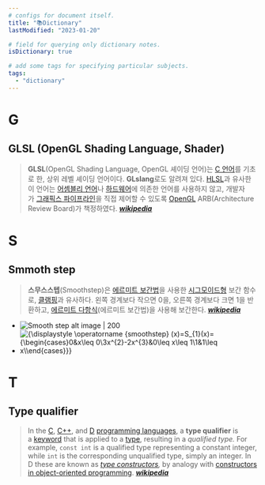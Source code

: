 ```yaml
---
# configs for document itself.
title: "📚Dictionary"
lastModified: "2023-01-20"

# field for querying only dictionary notes.
isDictionary: true

# add some tags for specifying particular subjects.
tags:
  - "dictionary"
---
```

# G
## GLSL (OpenGL Shading Language, Shader)
> **GLSL**(OpenGL Shading Language, OpenGL 셰이딩 언어)는 [C 언어](https://ko.wikipedia.org/wiki/C_%EC%96%B8%EC%96%B4 "C 언어")를 기초로 한, 상위 레벨 셰이딩 언어이다. **GLslang**로도 알려져 있다. [HLSL](https://ko.wikipedia.org/wiki/%EA%B3%A0%EA%B8%89_%EC%85%B0%EC%9D%B4%EB%8D%94_%EC%96%B8%EC%96%B4 "고급 셰이더 언어")과 유사한 이 언어는 [어셈블리 언어](https://ko.wikipedia.org/wiki/%EC%96%B4%EC%85%88%EB%B8%94%EB%A6%AC_%EC%96%B8%EC%96%B4)나 [하드웨어](https://ko.wikipedia.org/wiki/%ED%95%98%EB%93%9C%EC%9B%A8%EC%96%B4 "하드웨어")에 의존한 언어를 사용하지 않고, 개발자가 [그래픽스 파이프라인](https://ko.wikipedia.org/wiki/%EA%B7%B8%EB%9E%98%ED%94%BD%EC%8A%A4_%ED%8C%8C%EC%9D%B4%ED%94%84%EB%9D%BC%EC%9D%B8 "그래픽스 파이프라인")을 직접 제어할 수 있도록 [OpenGL](https://ko.wikipedia.org/wiki/OpenGL "OpenGL") ARB(Architecture Review Board)가 책정하였다. **_[wikipedia](https://en.wikipedia.org/wiki/OpenGL_Shading_Language)_**

# S
## Smmoth step
> **스무스스텝**(Smoothstep)은 [에르미트 보간법](https://ko.wikipedia.org/wiki/%EC%97%90%EB%A5%B4%EB%AF%B8%ED%8A%B8_%EB%B3%B4%EA%B0%84%EB%B2%95 "에르미트 보간법")을 사용한 [시그모이드형](https://ko.wikipedia.org/wiki/%EC%8B%9C%EA%B7%B8%EB%AA%A8%EC%9D%B4%EB%93%9C_%ED%95%A8%EC%88%98 "시그모이드 함수") 보간 함수로, [클램핑](https://ko.wikipedia.org/wiki/%ED%81%B4%EB%9E%A8%ED%95%91_(%EA%B7%B8%EB%9E%98%ED%94%BD) "클램핑 (그래픽)")과 유사하다. 왼쪽 경계보다 작으면 0을, 오른쪽 경계보다 크면 1을 반환하고, [에르미트 다항식](https://ko.wikipedia.org/wiki/%EC%97%90%EB%A5%B4%EB%AF%B8%ED%8A%B8_%EB%8B%A4%ED%95%AD%EC%8B%9D "에르미트 다항식")(에르미트 보간법)을 사용해 보간한다. **_[wikipedia](https://en.wikipedia.org/wiki/Smoothstep)_**
- ![Smooth step alt image | 200](https://upload.wikimedia.org/wikipedia/commons/thumb/5/57/Smoothstep_and_Smootherstep.svg/220px-Smoothstep_and_Smootherstep.svg.png)
- ![{\displaystyle \operatorname {smoothstep} (x)=S_{1}(x)={\begin{cases}0&x\leq 0\\3x^{2}-2x^{3}&0\leq x\leq 1\\1&1\leq x\\\end{cases}}}](https://wikimedia.org/api/rest_v1/media/math/render/svg/1acfe04c2d224ce3adcf4daa0a62716494cace09)

# T
## Type qualifier
> In the [C](https://en.wikipedia.org/wiki/C_(programming_language) "C (programming language)"), [C++](https://en.wikipedia.org/wiki/C%2B%2B "C++"), and [D](https://en.wikipedia.org/wiki/D_(programming_language) "D (programming language)") [programming languages](https://en.wikipedia.org/wiki/Programming_language), a **type qualifier** is a [keyword](https://en.wikipedia.org/wiki/Keyword_(computer_programming) "Keyword (computer programming)") that is applied to a [type](https://en.wikipedia.org/wiki/Data_type "Data type"), resulting in a _qualified type._ For example, `const int` is a qualified type representing a constant integer, while `int` is the corresponding unqualified type, simply an integer. In D these are known as _[type constructors](http://dlang.org/const3.html),_ by analogy with [constructors in object-oriented programming](https://en.wikipedia.org/wiki/Constructor_(object-oriented_programming) "Constructor (object-oriented programming)"). **_[wikipedia](https://en.wikipedia.org/wiki/Type_qualifier)_**